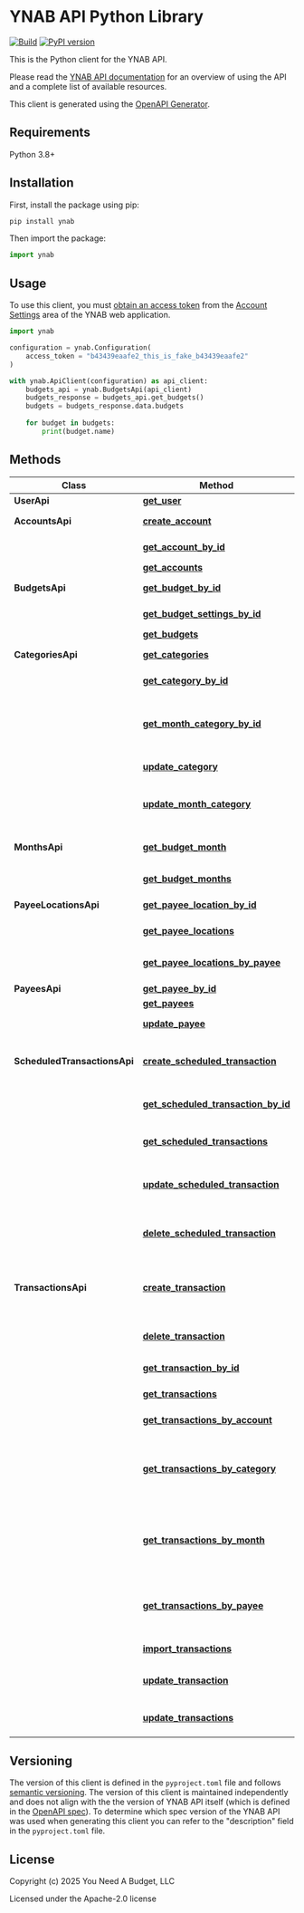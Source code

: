 # YNAB API Python Library

[![Build](https://github.com/ynab/ynab-sdk-python/actions/workflows/build-test.yml/badge.svg)](https://github.com/ynab/ynab-sdk-python/actions/workflows/build-test.yml) [![PyPI version](https://badge.fury.io/py/ynab.svg?icon=si%3Apython)](https://badge.fury.io/py/ynab)

This is the Python client for the YNAB API.

Please read the [YNAB API documentation](https://api.ynab.com) for an
overview of using the API and a complete list of available resources.

This client is generated using the [OpenAPI Generator](https://openapi-generator.tech/).

## Requirements

Python 3.8+

## Installation

First, install the package using pip:

```sh
pip install ynab
```

Then import the package:
```python
import ynab
```

## Usage

To use this client, you must
[obtain an access token](https://api.ynab.com/#authentication-overview) from
the [Account Settings](https://app.ynab.com/settings) area of the YNAB web
application.

```python
import ynab

configuration = ynab.Configuration(
    access_token = "b43439eaafe2_this_is_fake_b43439eaafe2"
)

with ynab.ApiClient(configuration) as api_client:
    budgets_api = ynab.BudgetsApi(api_client)
    budgets_response = budgets_api.get_budgets()
    budgets = budgets_response.data.budgets
    
    for budget in budgets:
        print(budget.name) 
```

## Methods

Class | Method | Description
------------ | ------------- | -------------
**UserApi** | [**get_user**](docs/UserApi.md#get_user) | User info
**AccountsApi** | [**create_account**](docs/AccountsApi.md#create_account) | Create a new account
&nbsp; | [**get_account_by_id**](docs/AccountsApi.md#get_account_by_id) | Single account
&nbsp; | [**get_accounts**](docs/AccountsApi.md#get_accounts) | Account list
**BudgetsApi** | [**get_budget_by_id**](docs/BudgetsApi.md#get_budget_by_id) | Single budget
&nbsp; | [**get_budget_settings_by_id**](docs/BudgetsApi.md#get_budget_settings_by_id) | Budget Settings
&nbsp; | [**get_budgets**](docs/BudgetsApi.md#get_budgets) | List budgets
**CategoriesApi** | [**get_categories**](docs/CategoriesApi.md#get_categories) | List categories
&nbsp; | [**get_category_by_id**](docs/CategoriesApi.md#get_category_by_id) | Single category
&nbsp; | [**get_month_category_by_id**](docs/CategoriesApi.md#get_month_category_by_id) | Single category for a specific budget month
&nbsp; | [**update_category**](docs/CategoriesApi.md#update_category) | Update a category
&nbsp; | [**update_month_category**](docs/CategoriesApi.md#update_month_category) | Update a category for a specific month
**MonthsApi** | [**get_budget_month**](docs/MonthsApi.md#get_budget_month) | Single budget month
&nbsp; | [**get_budget_months**](docs/MonthsApi.md#get_budget_months) | List budget months
**PayeeLocationsApi** | [**get_payee_location_by_id**](docs/PayeeLocationsApi.md#get_payee_location_by_id) | Single payee location
&nbsp; | [**get_payee_locations**](docs/PayeeLocationsApi.md#get_payee_locations) | List payee locations
&nbsp; | [**get_payee_locations_by_payee**](docs/PayeeLocationsApi.md#get_payee_locations_by_payee) | List locations for a payee
**PayeesApi** | [**get_payee_by_id**](docs/PayeesApi.md#get_payee_by_id) | Single payee
&nbsp; | [**get_payees**](docs/PayeesApi.md#get_payees) | List payees
&nbsp; | [**update_payee**](docs/PayeesApi.md#update_payee) | Update a payee
**ScheduledTransactionsApi** | [**create_scheduled_transaction**](docs/ScheduledTransactionsApi.md#create_scheduled_transaction) | Create a single scheduled transaction
&nbsp; | [**get_scheduled_transaction_by_id**](docs/ScheduledTransactionsApi.md#get_scheduled_transaction_by_id) | Single scheduled transaction
&nbsp; | [**get_scheduled_transactions**](docs/ScheduledTransactionsApi.md#get_scheduled_transactions) | List scheduled transactions
&nbsp; | [**update_scheduled_transaction**](docs/ScheduledTransactionsApi.md#update_scheduled_transaction) | Update an existing scheduled transactions
&nbsp; | [**delete_scheduled_transaction**](docs/ScheduledTransactionsApi.md#delete_scheduled_transaction) | Delete an existing scheduled transaction
**TransactionsApi** | [**create_transaction**](docs/TransactionsApi.md#create_transaction) | Create a single transaction or multiple transactions
&nbsp; | [**delete_transaction**](docs/TransactionsApi.md#delete_transaction) | Deletes an existing transaction
&nbsp; | [**get_transaction_by_id**](docs/TransactionsApi.md#get_transaction_by_id) | Single transaction
&nbsp; | [**get_transactions**](docs/TransactionsApi.md#get_transactions) | List transactions
&nbsp; | [**get_transactions_by_account**](docs/TransactionsApi.md#get_transactions_by_account) | List account transactions
&nbsp; | [**get_transactions_by_category**](docs/TransactionsApi.md#get_transactions_by_category) | List category transactions, excluding any pending transactions
&nbsp; | [**get_transactions_by_month**](docs/TransactionsApi.md#get_transactions_by_month) | List transactions in month, excluding any pending transactions
&nbsp; | [**get_transactions_by_payee**](docs/TransactionsApi.md#get_transactions_by_payee) | List payee transactions, excluding any pending transactions
&nbsp; | [**import_transactions**](docs/TransactionsApi.md#import_transactions) | Import transactions
&nbsp; | [**update_transaction**](docs/TransactionsApi.md#update_transaction) | Updates an existing transaction
&nbsp; | [**update_transactions**](docs/TransactionsApi.md#update_transactions) | Update multiple transactions

## Versioning

The version of this client is defined in the `pyproject.toml` file and follows [semantic versioning](https://semver.org/).  The version of this client is maintained independently and does not align with the the version of YNAB API itself (which is defined in the [OpenAPI spec](https://api.ynab.com/papi/open_api_spec.yaml)).  To determine which spec version of the YNAB API was used when generating this client you can refer to the "description" field in the `pyproject.toml` file.

## License

Copyright (c) 2025 You Need A Budget, LLC

Licensed under the Apache-2.0 license
